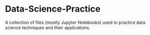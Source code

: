 # Data-Science-Practice
A collection of files (mostly Jupyter Notebooks) used to practice data science techniques and their applications. 
